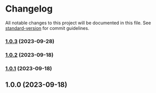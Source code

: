 # Changelog

All notable changes to this project will be documented in this file. See [standard-version](https://github.com/conventional-changelog/standard-version) for commit guidelines.

### [1.0.3](https://github.com/kos-dw/resource-collection/compare/v1.0.0...v1.0.3) (2023-09-28)

### [1.0.2](https://github.com/kos-dw/resource-collection/compare/v1.0.1...v1.0.2) (2023-09-18)

### [1.0.1](https://github.com/kos-dw/resource-collection/compare/v1.0.0...v1.0.1) (2023-09-18)

## 1.0.0 (2023-09-18)

